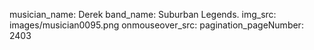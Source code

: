 musician_name: Derek
band_name: Suburban Legends.
img_src: images/musician0095.png
onmouseover_src: 
pagination_pageNumber: 2403